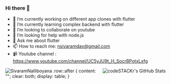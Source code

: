 ### Hi there 👋

- 🔭 I’m currently working on different app clones with flutter
- 🌱 I’m currently learning complex backend with flutter
- 👯 I’m looking to collaborate on youtube
- 🤔 I’m looking for help with node.js
- 💬 Ask me about flutter
- 📫 How to reach me: nsivaramdav@gmail.com
- 📹 Youtube channel : https://www.youtube.com/channel/UC5yJU9t_H_SocrBPotxLxfg
<div class="row">
 <img align="left" src="https://github-readme-streak-stats.herokuapp.com/?user=SivaramNalliboyana&" alt="SivaramNalliboyana" />
 <img align="right" alt="codeSTACKr's GitHub Stats" src="https://github-readme-stats.codestackr.vercel.app/api?username=SivaramNalliboyana&show_icons=true&hide_border=true" />
 </div>

.row::after {
  content: "";
  clear: both;
  display: table;
}
<!--
**SivaramNalliboyana/SivaramNalliboyana** is a ✨ _special_ ✨ repository because its `README.md` (this file) appears on your GitHub profile.

Here are some ideas to get you started:

- 🔭 I’m currently working on ...
- 🌱 I’m currently learning ...
- 👯 I’m looking to collaborate on ...
- 🤔 I’m looking for help with ...
- 💬 Ask me about ...
- 📫 How to reach me: ...
- 😄 Pronouns: ...
- ⚡ Fun fact: ...
-->
